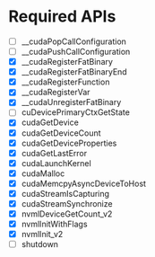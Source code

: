 # Required APIs

- [ ] __cudaPopCallConfiguration
- [ ] __cudaPushCallConfiguration
- [x] __cudaRegisterFatBinary
- [x] __cudaRegisterFatBinaryEnd
- [x] __cudaRegisterFunction
- [x] __cudaRegisterVar
- [x] __cudaUnregisterFatBinary
- [ ] cuDevicePrimaryCtxGetState
- [x] cudaGetDevice
- [x] cudaGetDeviceCount
- [x] cudaGetDeviceProperties
- [x] cudaGetLastError
- [x] cudaLaunchKernel
- [x] cudaMalloc
- [x] cudaMemcpyAsyncDeviceToHost
- [x] cudaStreamIsCapturing
- [x] cudaStreamSynchronize
- [x] nvmlDeviceGetCount_v2
- [x] nvmlInitWithFlags
- [x] nvmlInit_v2
- [ ] shutdown
